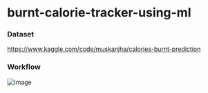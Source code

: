 # burnt-calorie-tracker-using-ml

### Dataset 
https://www.kaggle.com/code/muskanjha/calories-burnt-prediction

### Workflow
![image](https://github.com/user-attachments/assets/2cd833a2-5fde-4376-9f80-4497604125f6)
